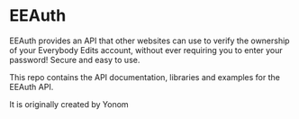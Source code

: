EEAuth
======

EEAuth provides an API that other websites can use to verify the ownership of your Everybody Edits account, without ever requiring you to enter your password! Secure and easy to use.

This repo contains the API documentation, libraries and examples for the EEAuth API.

It is originally created by Yonom
